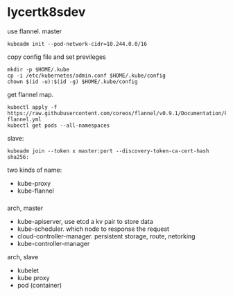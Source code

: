 # lycertk8sdev
use flannel. master
```
kubeadm init --pod-network-cidr=10.244.0.0/16
```
copy config file and set previleges
```
mkdir -p $HOME/.kube
cp -i /etc/kubernetes/admin.conf $HOME/.kube/config
chown $(id -u):$(id -g) $HOME/.kube/config
```
get flannel map.
```
kubectl apply -f https://raw.githubusercontent.com/coreos/flannel/v0.9.1/Documentation/kube-flannel.yml
kubectl get pods --all-namespaces
```
slave:
```
kubeadm join --token x master:port --discovery-token-ca-cert-hash sha256:
```
two kinds of name:
- kube-proxy
- kube-flannel

###
arch, master
- kube-apiserver, use etcd a kv pair to store data
- kube-scheduler. which node to response the request
- cloud-controller-manager. persistent storage, route, netorking
- kube-controller-manager

arch, slave
- kubelet
- kube proxy
- pod (container)
